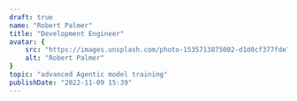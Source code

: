```yaml
---
draft: true
name: "Robert Palmer"
title: "Development Engineer"
avatar: {
    src: "https://images.unsplash.com/photo-1535713875002-d1d0cf377fde?&fit=crop&w=280",
    alt: "Robert Palmer"
}
topic: "advanced Agentic model training"
publishDate: "2022-11-09 15:39"
---
```

